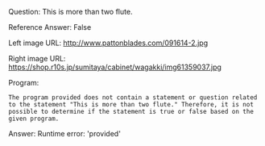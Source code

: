 Question: This is more than two flute.

Reference Answer: False

Left image URL: http://www.pattonblades.com/091614-2.jpg

Right image URL: https://shop.r10s.jp/sumitaya/cabinet/wagakki/img61359037.jpg

Program:

```
The program provided does not contain a statement or question related to the statement "This is more than two flute." Therefore, it is not possible to determine if the statement is true or false based on the given program.
```
Answer: Runtime error: 'provided'

